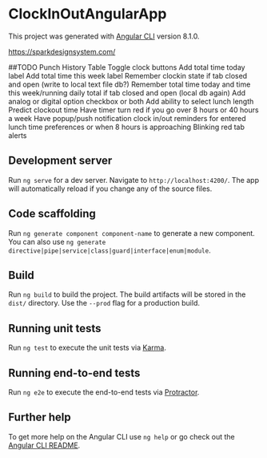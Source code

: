 # ClockInOutAngularApp

This project was generated with [Angular CLI](https://github.com/angular/angular-cli) version 8.1.0.

https://sparkdesignsystem.com/

##TODO
Punch History Table
Toggle clock buttons
Add total time today label
Add total time this week label
Remember clockin state if tab closed and open (write to local text file db?)
Remember total time today and time this week/running daily total if tab closed and open (local db again)
Add analog or digital option checkbox or both
Add ability to select lunch length
Predict clockout time
Have timer turn red if you go over 8 hours or 40 hours a week
Have popup/push notification clock in/out reminders for entered lunch time preferences or when 8 hours is approaching
Blinking red tab alerts

## Development server

Run `ng serve` for a dev server. Navigate to `http://localhost:4200/`. The app will automatically reload if you change any of the source files.

## Code scaffolding

Run `ng generate component component-name` to generate a new component. You can also use `ng generate directive|pipe|service|class|guard|interface|enum|module`.

## Build

Run `ng build` to build the project. The build artifacts will be stored in the `dist/` directory. Use the `--prod` flag for a production build.

## Running unit tests

Run `ng test` to execute the unit tests via [Karma](https://karma-runner.github.io).

## Running end-to-end tests

Run `ng e2e` to execute the end-to-end tests via [Protractor](http://www.protractortest.org/).

## Further help

To get more help on the Angular CLI use `ng help` or go check out the [Angular CLI README](https://github.com/angular/angular-cli/blob/master/README.md).
